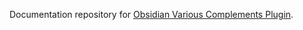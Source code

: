 Documentation repository for [Obsidian Various Complements Plugin](https://github.com/tadashi-aikawa/obsidian-various-complements-plugin).


